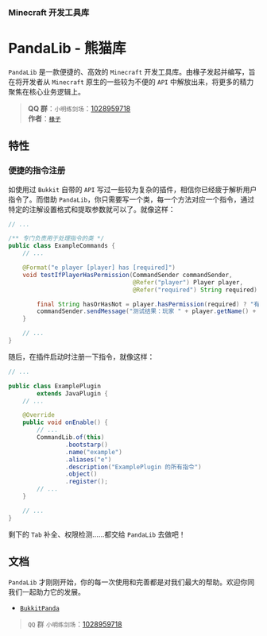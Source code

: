 ### Minecraft 开发工具库
# **PandaLib** - **熊猫库**

`PandaLib` 是一款便捷的、高效的 `Minecraft` 开发工具库。由椽子发起并编写，旨在将开发者从 `Minecraft` 原生的一些较为不便的 `API` 中解放出来，将更多的精力聚焦在核心业务逻辑上。

> **QQ 群**：`小明练剑场`：[1028959718](https://jq.qq.com/?_wv=1027&k=sjBXo6xh) <br>
> **作者**：[`椽子`](https://github.com/Chuanwise)

## 特性
### 便捷的指令注册

如使用过 `Bukkit` 自带的 `API` 写过一些较为复杂的插件，相信你已经疲于解析用户指令了。而借助 `PandaLib`，你只需要写一个类，每一个方法对应一个指令，通过特定的注解设置格式和提取参数就可以了。就像这样：

```java
// ...

/** 专门负责用于处理指令的类 */
public class ExampleCommands {
    // ...

    @Format("e player [player] has [required]")
    void testIfPlayerHasPermission(CommandSender commandSender,
                                   @Refer("player") Player player,
                                   @Refer("required") String required) {

        final String hasOrHasNot = player.hasPermission(required) ? "有" : "无";
        commandSender.sendMessage("测试结果：玩家 " + player.getName() + hasOrHasNot + " 权限：" + required);
    }

    // ...
}
```

随后，在插件启动时注册一下指令，就像这样：

```java
// ...

public class ExamplePlugin
        extends JavaPlugin {
    // ...

    @Override
    public void onEnable() {
        // ...
        CommandLib.of(this)
                .bootstarp()
                .name("example")
                .aliases("e")
                .description("ExamplePlugin 的所有指令")
                .object()
                .register();
        // ...
    }

    // ...
}
```

剩下的 `Tab` 补全、权限检测……都交给 `PandaLib` 去做吧！

## 文档

`PandaLib` 才刚刚开始，你的每一次使用和完善都是对我们最大的帮助。欢迎你同我们一起助力它的发展。

* [`BukkitPanda`](./docs/bukkit/README.md)

> `QQ` 群 `小明练剑场`：[1028959718](https://jq.qq.com/?_wv=1027&k=sjBXo6xh)
